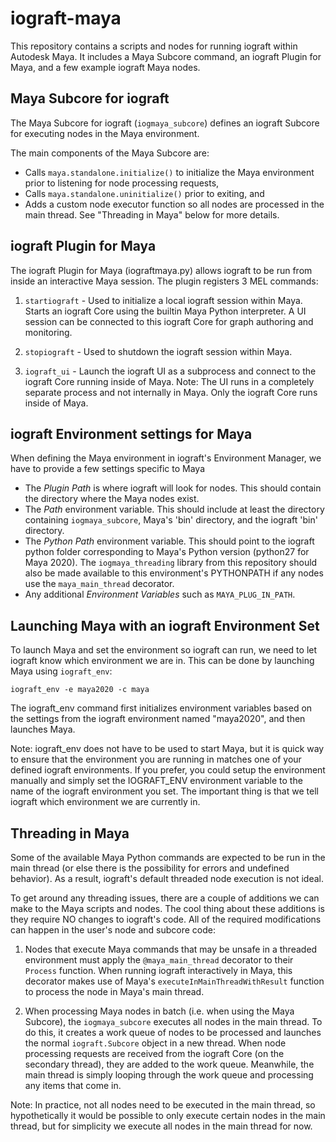 # iograft-maya

This repository contains a scripts and nodes for running iograft within Autodesk Maya. It includes a Maya Subcore command, an iograft Plugin for Maya, and a few example iograft Maya nodes.

## Maya Subcore for iograft

The Maya Subcore for iograft (`iogmaya_subcore`) defines an iograft Subcore for executing nodes in the Maya environment.

The main components of the Maya Subcore are:
- Calls `maya.standalone.initialize()` to initialize the Maya environment prior to listening for node processing requests,
- Calls `maya.standalone.uninitialize()` prior to exiting, and
- Adds a custom node executor function so all nodes are processed in the main thread. See "Threading in Maya" below for more details.


## iograft Plugin for Maya

The iograft Plugin for Maya (iograftmaya.py) allows iograft to be run from inside an interactive Maya session. The plugin registers 3 MEL commands:

1. `startiograft` -
Used to initialize a local iograft session within Maya. Starts an iograft Core using the builtin Maya Python interpreter. A UI session can be connected to this iograft Core for graph authoring and monitoring.

2. `stopiograft` -
Used to shutdown the iograft session within Maya.

3. `iograft_ui` -
Launch the iograft UI as a subprocess and connect to the iograft Core running inside of Maya. Note: The UI runs in a completely separate process and not internally in Maya. Only the iograft Core runs inside of Maya.


## iograft Environment settings for Maya

When defining the Maya environment in iograft's Environment Manager, we have to provide a few settings specific to Maya

- The *Plugin Path* is where iograft will look for nodes. This should contain the directory where the Maya nodes exist.
- The *Path* environment variable. This should include at least the directory containing `iogmaya_subcore`, Maya's 'bin' directory, and the iograft 'bin' directory.
- The *Python Path* environment variable. This should point to the iograft python folder corresponding to Maya's Python version (python27 for Maya 2020). The `iogmaya_threading` library from this repository should also be made available to this environment's PYTHONPATH if any nodes use the `maya_main_thread` decorator.
- Any additional *Environment Variables* such as `MAYA_PLUG_IN_PATH`.


## Launching Maya with an iograft Environment Set

To launch Maya and set the environment so iograft can run, we need to let iograft know which environment we are in. This can be done by launching Maya using `iograft_env`:

`iograft_env -e maya2020 -c maya`

The iograft_env command first initializes environment variables based on the settings from the iograft environment named "maya2020", and then launches Maya.

Note: iograft_env does not have to be used to start Maya, but it is quick way to ensure that the environment you are running in matches one of your defined iograft environments. If you prefer, you could setup the environment manually and simply set the IOGRAFT_ENV environment variable to the name of the iograft environment you set. The important thing is that we tell iograft which environment we are currently in.


## Threading in Maya

Some of the available Maya Python commands are expected to be run in the main thread (or else there is the possibility for errors and undefined behavior). As a result, iograft's default threaded node execution is not ideal.

To get around any threading issues, there are a couple of additions we can make to the Maya scripts and nodes. The cool thing about these additions is they require NO changes to iograft's code. All of the required modifications can happen in the user's node and subcore code:

1. Nodes that execute Maya commands that may be unsafe in a threaded environment must apply the `@maya_main_thread` decorator to their `Process` function. When running iograft interactively in Maya, this decorator makes use of Maya's `executeInMainThreadWithResult` function to process the node in Maya's main thread.

2. When processing Maya nodes in batch (i.e. when using the Maya Subcore), the `iogmaya_subcore` executes all nodes in the main thread. To do this, it creates a work queue of nodes to be processed and launches the normal `iograft.Subcore` object in a new thread. When node processing requests are received from the iograft Core (on the secondary thread), they are added to the work queue. Meanwhile, the main thread is simply looping through the work queue and processing any items that come in.

Note: In practice, not all nodes need to be executed in the main thread, so hypothetically it would be possible to only execute certain nodes in the main thread, but for simplicity we execute all nodes in the main thread for now.
